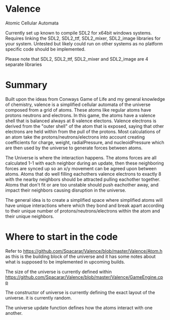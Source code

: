 # Valence
Atomic Cellular Automata

Currently set up known to compile SDL2 for x64bit windows systems.
Requires linking the SDL2, SDL2_ttf, SDL2_mixer, SDL2_image libraries for your system.
Untested but likely could run on other systems as no platform specific code should be implemented.

Please note that SDL2, SDL2_ttf, SDL2_mixer and SDL2_image are 4 separate libraries

# Summary

Built upon the ideas from Conways Game of Life and my general knowledge of chemistry, valence is a simplified cellular automata
of the universe composed from a grid of atoms. These atoms like regular atoms have protons neutrons and electrons.
In this game, the atoms have a valence shell that is balanced always at 8 valence electons. Valence electrons is derived from
the "outer shell" of the atom that is exposed, saying that other electrons are held within from the pull of the protons.
Most calculations of an atom take the protons/neutrons/electrons into account creating coefficients for charge, weight, radialPressure, and nucleoidPressure which are then used by the universe to generate forces between atoms.

The Universe is where the interaction happens. The atoms forces are all calculated 1-1 with each neighbor during an update,
then these neighboring forces are synced up so an x/y movement can be agreed upon between atoms.
Atoms that do well filling eachothers valence electrons to exactly 8 with the nearby neighbors should be attracted pulling eachother together.
Atoms that don't fit or are too unstable should push eachother away, and impact their neighbors causing disruption in the universe.

The general idea is to create a simplified space where simplified atoms will have unique interactions where which they 
bond and break apart according to their unique number of protons/neutrons/electrons within the atom and their unique neighbors.

# Where to start in the code

Refer to https://github.com/Spacarar/Valence/blob/master/Valence/Atom.h as this is the building block of the universe
and it has some notes about what is supposed to be implemented in upcoming builds.

The size of the universe is currently defined within https://github.com/Spacarar/Valence/blob/master/Valence/GameEngine.cpp

The constructor of universe is currently defining the exact layout of the universe. it is currently random.

The universe update function defines how the atoms interact with one another.
